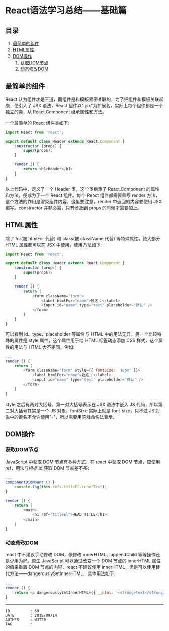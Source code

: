 
# React语法学习总结——基础篇 #

## 目录 ##

1. [最简单的组件](#href1)
2. [HTML属性](#href2)
3. [DOM操作](#href3)
    1. [获取DOM节点](#href3-1)
    2. [动态修改DOM](#href3-2)

## <a name="href1">最简单的组件</a> ##

React 认为组件才是王道，而组件是和模板紧密关联的，为了把组件和模板关联起来，便引入了 JSX 语法，React 组件以".jsx"为扩展名，实际上每个组件都是一个独立的类，从 React.Component 继承属性和方法。

一个最简单的 React 组件类如下:

```js
import React from 'react';

export default class Header extends React.Component {
    constructor (props) {
        super(props);
    }

    render () {
        return <h1>Header</h1>
    }
}
```

以上代码中，定义了一个 Header 类，这个类继承了 React.Component 的属性和方法，便成为了一个 React 组件。每个 React 组件都需要重写 render 方法，这个方法的作用是渲染组件内容，这里要注意，render 中返回的内容要使用 JSX 编写。constructor 并非必需，只有涉及到 props 的时候才需要加上。

## <a name="href2">HTML属性</a> ##

除了 for(被 htmlFor 代替) 和 class(被 className 代替) 等特殊属性，绝大部分 HTML 属性都可以在 JSX 中使用，使用方法如下:

```js
import React from 'react';

export default class Header extends React.Component {
    constructor (props) {
        super(props);
    }

    render () {
        return (
            <form className="form">
                <label htmlFor="name">姓名：</label>
                <input id="name" type="text" placeholder="默认" />
            </form>
        )
    }
}
```

可以看到 id、type、placeholder 等属性与 HTML 中的用法无异。另一个比较特殊的属性是 style 属性，这个属性用于给 HTML 标签动态添加 CSS 样式，这个属性的用法与 HTML 大不相同，例如:

```js
...
render () {
    return (
        <form className="form" style={{ fontSize: '18px' }}>
            <label htmlFor="name">姓名：</label>
            <input id="name" type="text" placeholder="默认" />
        </form>
    )
}
```

style 之后有两对大括号，第一对大括号表示在 JSX 语法中嵌入 JS 代码，所以第二对大括号其实是一个 JS 对象，fontSize 实际上就是 font-size，只不过 JS 对象中的键名不允许使用"-"，所以需要用驼峰命名法表示。

## <a name="href3">DOM操作</a> ##

### <a name="href3-1">获取DOM节点</a> ###

JavaScript 中获取 DOM 节点有多种方式，在 react 中获取 DOM 节点，应使用 ref，用法与根据 id 获取 DOM 节点差不多:

```js
...
componentDidMount () {
    console.log(this.refs.titleEl.innerText);
}

render () {
    return (
        <main>
            <h1 ref="titleEl">HEAD TITLE</h1>
        </main>
    )
}
```

### <a name="href3-2">动态修改DOM</a> ###

react 中不建议手动修改 DOM，像修改 innerHTML、appendChild 等等操作还是少用为好。原生 JavaScript 可以通过改变一个 DOM 节点的 innerHTML 属性的值来重置 DOM 节点的内容，react 不建议使用 innerHTML，但是可以使用替代方法——dangerouslySetInnerHTML，具体用法如下:

```js
...
render () {
    return <p dangerouslySetInnerHTML={{ __html: '<strong>text</strong>' }} />
}
```

---

```
ID         : 69
DATE       : 2018/09/14
AUTHER     : WJT20
TAG        : 
```
